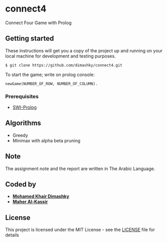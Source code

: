 # connect4
Connect Four Game with Prolog 
## Getting started
These instructions will get you a copy of the project up and running on your local machine for development and testing purposes.
```
$ git clone https://github.com/dimashky/connect4.git
```
To start the game; write on prolog console:
```
newGame(NUMBER_OF_ROW, NUMBER_OF_COLUMN).
```
### Prerequisites
* [SWI-Prolog](http://www.swi-prolog.org/)
## Algorithms
* Greedy
* Minimax with alpha beta pruning
## Note
The assignment note and the report are written in The Arabic Language.
## Coded by
* [**Mohamed Khair Dimashky**](https://github.com/Dimashky)
* [**Maher Al-Kassir**](https://github.com/maheralkassir)
## License
This project is licensed under the MIT License - see the [LICENSE](LICENSE) file for details